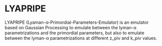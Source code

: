 # LYAPRIPE
LYAPRIPE (Lyaman-α-Primordial-Parameters-Emulator) is an emulator based on Gaussian Processing to emulate between the lyman-α parametrizations and the primordial parameters, but also to emulate between the lyman-α parametrizations at different z_piv and k_piv values.
